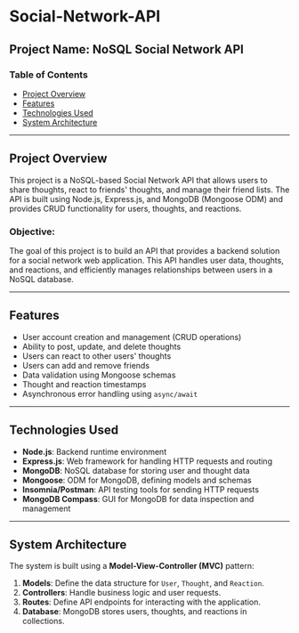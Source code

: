 # Social-Network-API


## Project Name: NoSQL Social Network API

### Table of Contents
- [Project Overview](#project-overview)
- [Features](#features)
- [Technologies Used](#technologies-used)
- [System Architecture](#system-architecture)


---

## Project Overview

This project is a NoSQL-based Social Network API that allows users to share thoughts, react to friends' thoughts, and manage their friend lists. The API is built using Node.js, Express.js, and MongoDB (Mongoose ODM) and provides CRUD functionality for users, thoughts, and reactions.

### Objective:
The goal of this project is to build an API that provides a backend solution for a social network web application. This API handles user data, thoughts, and reactions, and efficiently manages relationships between users in a NoSQL database.

---

## Features

- User account creation and management (CRUD operations)
- Ability to post, update, and delete thoughts
- Users can react to other users' thoughts
- Users can add and remove friends
- Data validation using Mongoose schemas
- Thought and reaction timestamps
- Asynchronous error handling using `async/await`

---

## Technologies Used

- **Node.js**: Backend runtime environment
- **Express.js**: Web framework for handling HTTP requests and routing
- **MongoDB**: NoSQL database for storing user and thought data
- **Mongoose**: ODM for MongoDB, defining models and schemas
- **Insomnia/Postman**: API testing tools for sending HTTP requests
- **MongoDB Compass**: GUI for MongoDB for data inspection and management

---

## System Architecture

The system is built using a **Model-View-Controller (MVC)** pattern:

1. **Models**: Define the data structure for `User`, `Thought`, and `Reaction`.
2. **Controllers**: Handle business logic and user requests.
3. **Routes**: Define API endpoints for interacting with the application.
4. **Database**: MongoDB stores users, thoughts, and reactions in collections.

